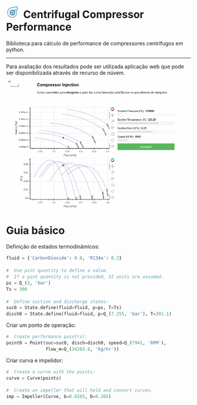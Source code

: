 # <img src="docs/ccp.PNG" alt="drawing" width="40"/> Centrifugal Compressor Performance

Biblioteca para cálculo de performance de compressores centrífugos em python.

---

Para avaliação dos resultados pode ser utilizada aplicação web que pode
ser disponibilizada através de recurso de núvem.

![Alt Text](docs/ccp.fig.gif)

# Guia básico

Definição de estados termodinâmicos:

```python
fluid = {'CarbonDioxide': 0.8, 'R134a': 0.2}

#  Use pint quantity to define a value.
#  If a pint quantity is not provided, SI units are assumed.
ps = Q_(3, 'bar')
Ts = 300

#  Define suction and discharge states:
suc0 = State.define(fluid=fluid, p=ps, T=Ts)
disch0 = State.define(fluid=fluid, p=Q_(7.255, 'bar'), T=391.1)
```

Criar um ponto de operação:

```python
#  Create performance point(s):
point0 = Point(suc=suc0, disch=disch0, speed=Q_(7941, 'RPM'),
               flow_m=Q_(34203.6, 'kg/hr'))
```

Criar curva e impelidor:

```python
#  Create a curve with the points:
curve = Curve(points)

#  Create an impeller that will hold and convert curves.
imp = Impeller(Curve, b=0.0285, D=0.365)
```
